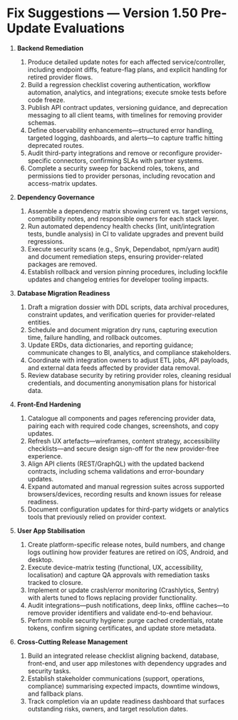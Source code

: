 # Fix Suggestions — Version 1.50 Pre-Update Evaluations

1. **Backend Remediation**
   1. Produce detailed update notes for each affected service/controller, including endpoint diffs, feature-flag plans, and explicit handling for retired provider flows.
   2. Build a regression checklist covering authentication, workflow automation, analytics, and integrations; execute smoke tests before code freeze.
   3. Publish API contract updates, versioning guidance, and deprecation messaging to all client teams, with timelines for removing provider schemas.
   4. Define observability enhancements—structured error handling, targeted logging, dashboards, and alerts—to capture traffic hitting deprecated routes.
   5. Audit third-party integrations and remove or reconfigure provider-specific connectors, confirming SLAs with partner systems.
   6. Complete a security sweep for backend roles, tokens, and permissions tied to provider personas, including revocation and access-matrix updates.

2. **Dependency Governance**
   1. Assemble a dependency matrix showing current vs. target versions, compatibility notes, and responsible owners for each stack layer.
   2. Run automated dependency health checks (lint, unit/integration tests, bundle analysis) in CI to validate upgrades and prevent build regressions.
   3. Execute security scans (e.g., Snyk, Dependabot, npm/yarn audit) and document remediation steps, ensuring provider-related packages are removed.
   4. Establish rollback and version pinning procedures, including lockfile updates and changelog entries for developer tooling impacts.

3. **Database Migration Readiness**
   1. Draft a migration dossier with DDL scripts, data archival procedures, constraint updates, and verification queries for provider-related entities.
   2. Schedule and document migration dry runs, capturing execution time, failure handling, and rollback outcomes.
   3. Update ERDs, data dictionaries, and reporting guidance; communicate changes to BI, analytics, and compliance stakeholders.
   4. Coordinate with integration owners to adjust ETL jobs, API payloads, and external data feeds affected by provider data removal.
   5. Review database security by retiring provider roles, cleaning residual credentials, and documenting anonymisation plans for historical data.

4. **Front-End Hardening**
   1. Catalogue all components and pages referencing provider data, pairing each with required code changes, screenshots, and copy updates.
   2. Refresh UX artefacts—wireframes, content strategy, accessibility checklists—and secure design sign-off for the new provider-free experience.
   3. Align API clients (REST/GraphQL) with the updated backend contracts, including schema validations and error-boundary updates.
   4. Expand automated and manual regression suites across supported browsers/devices, recording results and known issues for release readiness.
   5. Document configuration updates for third-party widgets or analytics tools that previously relied on provider context.

5. **User App Stabilisation**
   1. Create platform-specific release notes, build numbers, and change logs outlining how provider features are retired on iOS, Android, and desktop.
   2. Execute device-matrix testing (functional, UX, accessibility, localisation) and capture QA approvals with remediation tasks tracked to closure.
   3. Implement or update crash/error monitoring (Crashlytics, Sentry) with alerts tuned to flows replacing provider functionality.
   4. Audit integrations—push notifications, deep links, offline caches—to remove provider identifiers and validate end-to-end behaviour.
   5. Perform mobile security hygiene: purge cached credentials, rotate tokens, confirm signing certificates, and update store metadata.

6. **Cross-Cutting Release Management**
   1. Build an integrated release checklist aligning backend, database, front-end, and user app milestones with dependency upgrades and security tasks.
   2. Establish stakeholder communications (support, operations, compliance) summarising expected impacts, downtime windows, and fallback plans.
   3. Track completion via an update readiness dashboard that surfaces outstanding risks, owners, and target resolution dates.
